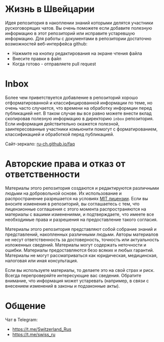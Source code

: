 # Жизнь в Швейцарии

Идея репозитория в накоплении знаний которыми делятся участники рускоговорящих чатов. Вы очень поможете если добавите полезную информацию в этот репозиторий или исправите устаревшую информацию. Для работы с документами в репозитории достаточно возможностей веб-интерфейса github:
* Нажмите на кнопку редактирования на экране чтения файла
* Внесите правки в файл
* Когда готово - отправляете pull request

# Inbox
Более чем приветствуется добавление в репозиторий хорошо отформатированной и классифицированной информации по теме, но очень часто случается, что времени на обработку информции перед публикацией нет. В таком случае вы все равно можете внести вклад скопировав полезную информацию в директорию `inbox` репозитория. Если информация действительно окажется полезной, заинтересованные участники комьюнити помогут с форматированием, классификацией и обработкой перед публикацией.

Сайт-зеркало: [ru-ch.github.io/faq](https://ru-ch.github.io/faq/)

# Авторские права и отказ от ответственности

Материалы этого репозитория создаются и редактируются различными людьми на добровольной основе. Их использование и распространение разрешается на условиях [MIT лицензии](https://github.com/ru-ch/faq/blob/master/LICENSE). Если вы вносите изменения в репозиторий, вы соглашаетесь с тем, что лицензионные соглашения с этого момента распространяются на материалы с вашими изменениями, и подтверждаете, что имеете все необходимые права и разрешения на предоставление такого согласия.

Материалы этого репозитория представляют собой собрание знаний и представлений, накопленных различными людьми. Авторы материалов не несут ответственность за достоверность, точность или актуальность изложенных сведений. Материалы могут содержать неточности и ошибки. Материалы предоставляются безо всяких и любых гарантий. Материалы не могут рассматриваться как юридическая, медицинская, налоговая или иная консультация.

Если вы используете материалы, то делаете это на свой страх и риск. Всегда перепроверяйте интересующие вас сведения. Обратите внимание, что информация может устаревать (например, в связи с внесением изменений в законы и подзаконные акты).

# Общение

Чат в Telegram: 
* https://t.me/Switzerland_Rus
* https://t.me/swiss_ru
